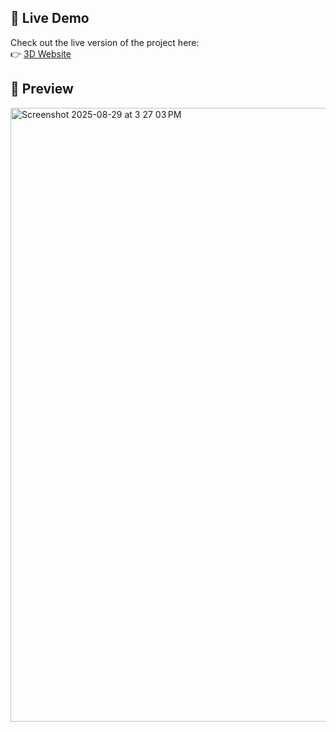 
## 🚀 Live Demo

Check out the live version of the project here:  
👉 [3D Website](https://niveditabhagat.github.io/3D-Website/)

## 🚀 Preview

<img width="1512" height="982" alt="Screenshot 2025-08-29 at 3 27 03 PM" src="https://github.com/user-attachments/assets/d14b7f85-25f7-4631-a127-016c9e251d1c" />
